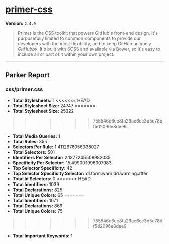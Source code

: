 # [primer-css]( http://primercss.io )

**Version:** `2.4.0`

> Primer is the CSS toolkit that powers GitHub's front-end design. It's purposefully limited to common components to provide our developers with the most flexibility, and to keep GitHub uniquely *GitHubby*. It's built with SCSS and available via Bower, so it's easy to include all or part of it within your own project.

* * *

## Parker Report

### css/primer.css

- **Total Stylesheets:** 1
<<<<<<< HEAD
- **Total Stylesheet Size:** 24747
=======
- **Total Stylesheet Size:** 25322
>>>>>>> 755546e6ee8fa29ae6cc3d5e78df5d2096e8dee9
- **Total Media Queries:** 1
- **Total Rules:** 355
- **Selectors Per Rule:** 1.4112676056338027
- **Total Selectors:** 501
- **Identifiers Per Selector:** 2.1377245508982035
- **Specificity Per Selector:** 15.499001996007983
- **Top Selector Specificity:** 42
- **Top Selector Specificity Selector:** dl.form.warn dd.warning:after
- **Total Id Selectors:** 0
<<<<<<< HEAD
- **Total Identifiers:** 1039
- **Total Declarations:** 825
- **Total Unique Colors:** 65
=======
- **Total Identifiers:** 1071
- **Total Declarations:** 869
- **Total Unique Colors:** 75
>>>>>>> 755546e6ee8fa29ae6cc3d5e78df5d2096e8dee9
- **Total Important Keywords:** 1
